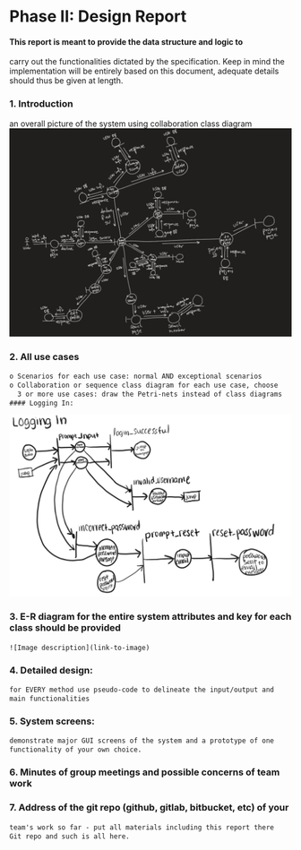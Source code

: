 # Phase II: Design Report
 
#### This report is meant to provide the data structure and logic to
carry out the functionalities dictated by the specification. Keep
in mind the implementation will be entirely based on this document,
adequate details should thus be given at length.

 ### 1. Introduction
 an overall picture of the system using collaboration class diagram 
 ![](overallClassDiagram.png)

 ### 2. All use cases
    o Scenarios for each use case: normal AND exceptional scenarios
    o Collaboration or sequence class diagram for each use case, choose 
      3 or more use cases: draw the Petri-nets instead of class diagrams
    #### Logging In:
![](logInClassDiagram.jpg)
      

 ### 3. E-R diagram for the entire system attributes and key for each class should be provided
    ![Image description](link-to-image)

 ### 4. Detailed design:
    for EVERY method use pseudo-code to delineate the input/output and
    main functionalities

 ### 5. System screens:
    demonstrate major GUI screens of the system and a prototype of one
    functionality of your own choice.

 ### 6. Minutes of group meetings and possible concerns of team work

 ### 7. Address of the git repo (github, gitlab, bitbucket, etc) of your 
    team's work so far - put all materials including this report there
    Git repo and such is all here.
